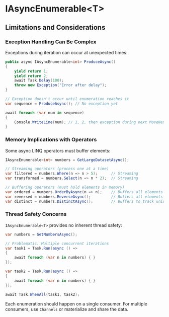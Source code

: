 # IAsyncEnumerable&lt;T&gt;
## Limitations and Considerations
### Exception Handling Can Be Complex

Exceptions during iteration can occur at unexpected times:

```csharp
public async IAsyncEnumerable<int> ProduceAsync()
{
    yield return 1;
    yield return 2;
    await Task.Delay(100);
    throw new Exception("Error after delay");
}

// Exception doesn't occur until enumeration reaches it
var sequence = ProduceAsync(); // No exception yet

await foreach (var num in sequence)
{
    Console.WriteLine(num); // 1, 2, then exception during next MoveNextAsync
}
```

### Memory Implications with Operators

Some async LINQ operators must buffer elements:

```csharp
IAsyncEnumerable<int> numbers = GetLargeDatasetAsync();

// Streaming operators (process one at a time)
var filtered = numbers.Where(n => n > 5);      // Streaming
var transformed = numbers.Select(n => n * 2);  // Streaming

// Buffering operators (must hold elements in memory)
var ordered = numbers.OrderByAsync(n => n);    // Buffers all elements
var reversed = numbers.ReverseAsync();         // Buffers all elements
var distinct = numbers.DistinctAsync();        // Buffers to track uniqueness
```

### Thread Safety Concerns

`IAsyncEnumerable<T>` provides no inherent thread safety:

```csharp
var numbers = GetNumbersAsync();

// Problematic: Multiple concurrent iterations
var task1 = Task.Run(async () =>
{
    await foreach (var n in numbers) { }
});

var task2 = Task.Run(async () =>
{
    await foreach (var n in numbers) { }
});

await Task.WhenAll(task1, task2);
```

Each enumeration should happen on a single consumer. For multiple consumers, use `Channels` or materialize and share the data.
